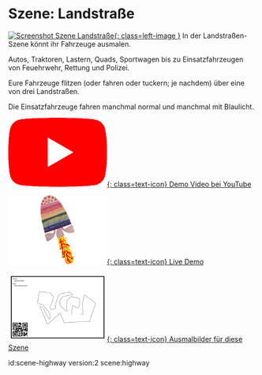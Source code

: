 # Szene: Landstraße

[![Screenshot Szene Landstraße](images/scenes/{=property(scene)}/scene-bait-small.jpg){: class=left-image }](images/scenes/{=property(scene)}/scene-bait.png)
In der Landstraßen-Szene könnt ihr Fahrzeuge ausmalen.

Autos, Traktoren, Lastern, Quads, Sportwagen bis zu Einsatzfahrzeugen von Feuehrwehr, Rettung und Polizei.

Eure Fahrzeuge flitzen (oder fahren oder tuckern; je nachdem) über eine von drei Landstraßen.

Die Einsatzfahrzeuge fahren manchmal normal und manchmal mit Blaulicht.

[![YouTube icon](images/youtube.png){: class=text-icon} Demo Video bei YouTube](https://www.youtube.com/watch?v=tV8ORzmh3Eg&list=PL-o9mFmKUyeaNl0TSucCBEsVJLK6gcZdZ)

[![Scanarium icon](images/scanarium.png){: class=text-icon} Live Demo](https://demo.scanarium.com/?scene={=property(scene)})

[![Coloring page icon](images/coloring-page.png){: class=text-icon} Ausmalbilder für diese Szene](https://scanarium.com/#pdfs-{=property(scene)})

id:scene-highway
version:2
scene:highway
